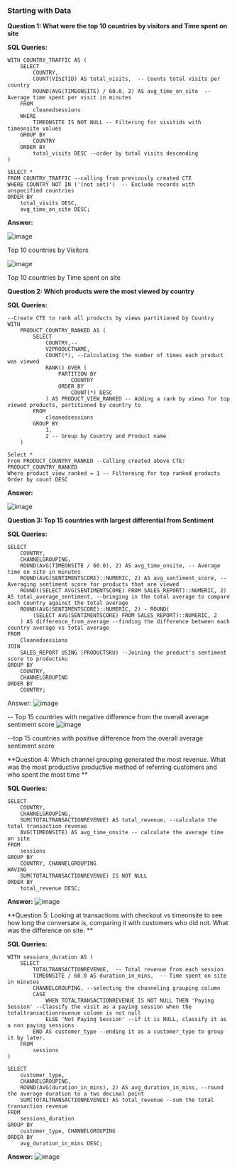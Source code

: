 ### Starting with Data
**Question 1: What were the top 10 countries by visitors and Time spent on site**

**SQL Queries:**

```
WITH COUNTRY_TRAFFIC AS (
    SELECT
        COUNTRY,
        COUNT(VISITID) AS total_visits,  -- Counts total visits per country
        ROUND(AVG(TIMEONSITE) / 60.0, 2) AS avg_time_on_site  -- Average time spent per visit in minutes
    FROM
        cleanedsessions
    WHERE
        TIMEONSITE IS NOT NULL -- Filtering for visitids with timeonsite values
    GROUP BY
        COUNTRY
    ORDER BY
        total_visits DESC --order by total visits descending
)

```
```
SELECT *
FROM COUNTRY_TRAFFIC --calling from previously created CTE 
WHERE COUNTRY NOT IN ('(not set)')  -- Exclude records with unspecified countries
ORDER BY 
    total_visits DESC, 
    avg_time_on_site DESC;
```
**Answer:**

![image](https://github.com/user-attachments/assets/4b924916-3d7b-40ac-a757-de3ce54c2eae)

Top 10 countries by Visitors

![image](https://github.com/user-attachments/assets/43f3e286-2776-422c-80dd-ca57713ed09e)

Top 10 countries by Time spent on site

**Question 2: Which products were the most viewed by country**

**SQL Queries:**

```
--Create CTE to rank all products by views partitioned by Country
WITH
	PRODUCT_COUNTRY_RANKED AS (
		SELECT
			COUNTRY,--
			V2PRODUCTNAME,
			COUNT(*), --Calculating the number of times each product was viewed
			RANK() OVER (
				PARTITION BY
					COUNTRY
				ORDER BY
					COUNT(*) DESC
			) AS PRODUCT_VIEW_RANKED -- Adding a rank by views for top viewed products, partitioned by country to
		FROM
			cleanedsessions
		GROUP BY
			1,
			2 -- Group by Country and Product name 
	)
```
```
Select *
From PRODUCT_COUNTRY_RANKED --Calling created above CTE: PRODUCT_COUNTRY_RANKED  
Where product_view_ranked = 1 -- Filtereing for top ranked products 
Order by count DESC
```
**Answer:**

![image](https://github.com/user-attachments/assets/48c9cd97-8835-4d41-9d3b-a5d7b819c3bf)

**Question 3: Top 15 countries with largest differential from Sentiment**

**SQL Queries:**
```
SELECT
    COUNTRY,
    CHANNELGROUPING,
    ROUND(AVG(TIMEONSITE / 60.0), 2) AS avg_time_onsite, -- Average time on site in minutes
    ROUND(AVG(SENTIMENTSCORE)::NUMERIC, 2) AS avg_sentiment_score, --Averaging sentiment score for products that are viewed
    ROUND((SELECT AVG(SENTIMENTSCORE) FROM SALES_REPORT)::NUMERIC, 2) AS total_average_sentiment, --bringing in the total average to compare each country against the total average 
    ROUND(AVG(SENTIMENTSCORE)::NUMERIC, 2) - ROUND(
        (SELECT AVG(SENTIMENTSCORE) FROM SALES_REPORT)::NUMERIC, 2
    ) AS difference_from_average --finding the difference between each country average vs total average 
FROM
    Cleanedsessions
JOIN 
    SALES_REPORT USING (PRODUCTSKU) --Joining the product's sentiment score to productsku
GROUP BY
    COUNTRY,
    CHANNELGROUPING
ORDER BY
    COUNTRY;
```
Answer:
![image](https://github.com/user-attachments/assets/75b85575-a1c4-4993-8936-ab02fb9a0b48)

-- Top 15 countries with negative difference from the overall average sentiment score
![image](https://github.com/user-attachments/assets/57fecbb6-6ee8-4ac2-ac46-327ea785c140) 

--top 15 countries with positive difference from the overall average sentiment score


**Question 4: Which channel grouping generated the most revenue. What was the most productive productive method of referring customers and who spent the most time **

**SQL Queries:**
```
SELECT 
    COUNTRY,
    CHANNELGROUPING,
    SUM(TOTALTRANSACTIONREVENUE) AS total_revenue, --calculate the total transaction revenue 
    AVG(TIMEONSITE) AS avg_time_onsite -- calculate the average time on site
FROM 
    sessions
GROUP BY 
    COUNTRY, CHANNELGROUPING
HAVING 
    SUM(TOTALTRANSACTIONREVENUE) IS NOT NULL
ORDER BY 
    total_revenue DESC;
  ```  
**Answer:**
![image](https://github.com/user-attachments/assets/d13b94a1-7970-4958-88ab-4c17fcdc8b43)


**Question 5: Looking at transactions with checkout vs timeonsite to see how long the conversate is, comparing it with customers who did not. What was the difference on site. **

**SQL Queries:**
```
WITH sessions_duration AS (
    SELECT
        TOTALTRANSACTIONREVENUE,  -- Total revenue from each session
        TIMEONSITE / 60.0 AS duration_in_mins,  -- Time spent on site in minutes
        CHANNELGROUPING, --selecting the channeling grouping column
        CASE
            WHEN TOTALTRANSACTIONREVENUE IS NOT NULL THEN 'Paying Session' --Classify the visit as a paying session when the totaltransactionrevenue column is not null
            ELSE 'Not Paying Session' --if it is NULL, classify it as a non paying sessions
        END AS customer_type --ending it as a customer_type to group it by later. 
    FROM
        sessions
)
```
```
SELECT 
    customer_type,
    CHANNELGROUPING,
    ROUND(AVG(duration_in_mins), 2) AS avg_duration_in_mins, --round the average duration to a two decimal point
    SUM(TOTALTRANSACTIONREVENUE) AS total_revenue --sum the total transaction revenue 
FROM 
    sessions_duration
GROUP BY 
    customer_type, CHANNELGROUPING
ORDER BY 
    avg_duration_in_mins DESC;
 ```   
**Answer:**
![image](https://github.com/user-attachments/assets/cdb4886c-b452-4427-b167-cdaf06216203)

